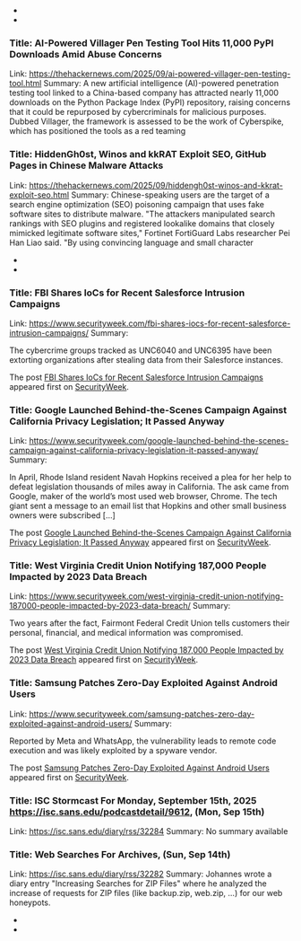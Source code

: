  - 
 - 
### Title: AI-Powered Villager Pen Testing Tool Hits 11,000 PyPI Downloads Amid Abuse Concerns
Link: https://thehackernews.com/2025/09/ai-powered-villager-pen-testing-tool.html
Summary: A new artificial intelligence (AI)-powered penetration testing tool linked to a China-based company has attracted nearly 11,000 downloads on the Python Package Index (PyPI) repository, raising concerns that it could be repurposed by cybercriminals for malicious purposes.
Dubbed Villager, the framework is assessed to be the work of Cyberspike, which has positioned the tools as a red teaming

### Title: HiddenGh0st, Winos and kkRAT Exploit SEO, GitHub Pages in Chinese Malware Attacks
Link: https://thehackernews.com/2025/09/hiddengh0st-winos-and-kkrat-exploit-seo.html
Summary: Chinese-speaking users are the target of a search engine optimization (SEO) poisoning campaign that uses fake software sites to distribute malware.
"The attackers manipulated search rankings with SEO plugins and registered lookalike domains that closely mimicked legitimate software sites," Fortinet FortiGuard Labs researcher Pei Han Liao said. "By using convincing language and small character

 - 
 - 
### Title: FBI Shares IoCs for Recent Salesforce Intrusion Campaigns
Link: https://www.securityweek.com/fbi-shares-iocs-for-recent-salesforce-intrusion-campaigns/
Summary: <p>The cybercrime groups tracked as UNC6040 and UNC6395 have been extorting organizations after stealing data from their Salesforce instances.</p>
<p>The post <a href="https://www.securityweek.com/fbi-shares-iocs-for-recent-salesforce-intrusion-campaigns/">FBI Shares IoCs for Recent Salesforce Intrusion Campaigns</a> appeared first on <a href="https://www.securityweek.com">SecurityWeek</a>.</p>

### Title: Google Launched Behind-the-Scenes Campaign Against California Privacy Legislation; It Passed Anyway
Link: https://www.securityweek.com/google-launched-behind-the-scenes-campaign-against-california-privacy-legislation-it-passed-anyway/
Summary: <p>In April, Rhode Island resident Navah Hopkins received a plea for her help to defeat legislation thousands of miles away in California. The ask came from Google, maker of the world’s most used web browser, Chrome. The tech giant sent a message to an email list that Hopkins and other small business owners were subscribed [&#8230;]</p>
<p>The post <a href="https://www.securityweek.com/google-launched-behind-the-scenes-campaign-against-california-privacy-legislation-it-passed-anyway/">Google Launched Behind-the-Scenes Campaign Against California Privacy Legislation; It Passed Anyway</a> appeared first on <a href="https://www.securityweek.com">SecurityWeek</a>.</p>

### Title: West Virginia Credit Union Notifying 187,000 People Impacted by 2023 Data Breach
Link: https://www.securityweek.com/west-virginia-credit-union-notifying-187000-people-impacted-by-2023-data-breach/
Summary: <p>Two years after the fact, Fairmont Federal Credit Union tells customers their personal, financial, and medical information was compromised.</p>
<p>The post <a href="https://www.securityweek.com/west-virginia-credit-union-notifying-187000-people-impacted-by-2023-data-breach/">West Virginia Credit Union Notifying 187,000 People Impacted by 2023 Data Breach</a> appeared first on <a href="https://www.securityweek.com">SecurityWeek</a>.</p>

### Title: Samsung Patches Zero-Day Exploited Against Android Users
Link: https://www.securityweek.com/samsung-patches-zero-day-exploited-against-android-users/
Summary: <p>Reported by Meta and WhatsApp, the vulnerability leads to remote code execution and was likely exploited by a spyware vendor.</p>
<p>The post <a href="https://www.securityweek.com/samsung-patches-zero-day-exploited-against-android-users/">Samsung Patches Zero-Day Exploited Against Android Users</a> appeared first on <a href="https://www.securityweek.com">SecurityWeek</a>.</p>

### Title: ISC Stormcast For Monday, September 15th, 2025 https://isc.sans.edu/podcastdetail/9612, (Mon, Sep 15th)
Link: https://isc.sans.edu/diary/rss/32284
Summary: No summary available

### Title: Web Searches For Archives, (Sun, Sep 14th)
Link: https://isc.sans.edu/diary/rss/32282
Summary: Johannes wrote a diary entry "Increasing Searches for ZIP Files" where he analyzed the increase of requests for ZIP files (like backup.zip, web.zip, ...) for our web honeypots.&#xd;

 - 
 - 
